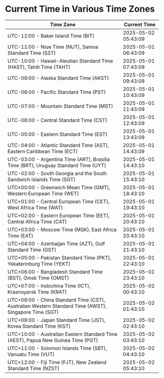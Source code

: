 # Current Time in Various Time Zones

| Time Zone | Current Time |
|-----------|--------------|
| UTC-12:00 - Baker Island Time (BIT) | 2025-05-02 05:43:09 |
| UTC-11:00 - Niue Time (NUT), Samoa Standard Time (SST) | 2025-05-01 06:43:09 |
| UTC-10:00 - Hawaii-Aleutian Standard Time (HAST), Tahiti Time (TAHT) | 2025-05-01 07:43:09 |
| UTC-09:00 - Alaska Standard Time (AKST) | 2025-05-01 09:43:09 |
| UTC-08:00 - Pacific Standard Time (PST) | 2025-05-01 10:43:09 |
| UTC-07:00 - Mountain Standard Time (MST) | 2025-05-01 11:43:09 |
| UTC-06:00 - Central Standard Time (CST) | 2025-05-01 12:43:09 |
| UTC-05:00 - Eastern Standard Time (EST) | 2025-05-01 13:43:09 |
| UTC-04:00 - Atlantic Standard Time (AST), Eastern Caribbean Time (ECT) | 2025-05-01 14:43:09 |
| UTC-03:00 - Argentina Time (ART), Brasília Time (BRT), Uruguay Standard Time (UYT) | 2025-05-01 14:43:10 |
| UTC-02:00 - South Georgia and the South Sandwich Islands Time (SGT) | 2025-05-01 15:43:10 |
| UTC±00:00 - Greenwich Mean Time (GMT), Western European Time (WET) | 2025-05-01 18:43:10 |
| UTC+01:00 - Central European Time (CET), West Africa Time (WAT) | 2025-05-01 19:43:10 |
| UTC+02:00 - Eastern European Time (EET), Central Africa Time (CAT) | 2025-05-01 20:43:10 |
| UTC+03:00 - Moscow Time (MSK), East Africa Time (EAT) | 2025-05-01 20:43:10 |
| UTC+04:00 - Azerbaijan Time (AZT), Gulf Standard Time (GST) | 2025-05-01 21:43:10 |
| UTC+05:00 - Pakistan Standard Time (PKT), Yekaterinburg Time (YEKT) | 2025-05-01 22:43:10 |
| UTC+06:00 - Bangladesh Standard Time (BST), Omsk Time (OMST) | 2025-05-01 23:43:10 |
| UTC+07:00 - Indochina Time (ICT), Krasnoyarsk Time (KRAT) | 2025-05-02 00:43:10 |
| UTC+08:00 - China Standard Time (CST), Australian Western Standard Time (AWST), Singapore Time (SGT) | 2025-05-02 01:43:10 |
| UTC+09:00 - Japan Standard Time (JST), Korea Standard Time (KST) | 2025-05-02 02:43:10 |
| UTC+10:00 - Australian Eastern Standard Time (AEST), Papua New Guinea Time (PGT) | 2025-05-02 03:43:10 |
| UTC+11:00 - Solomon Islands Time (SBT), Vanuatu Time (VUT) | 2025-05-02 04:43:10 |
| UTC+12:00 - Fiji Time (FJT), New Zealand Standard Time (NZST) | 2025-05-02 05:43:10 |
